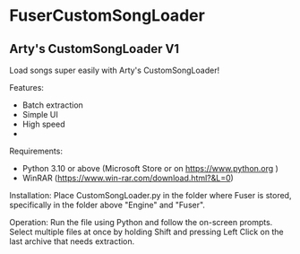 # FuserCustomSongLoader
## Arty's CustomSongLoader V1
Load songs super easily with Arty's CustomSongLoader!

Features:
- Batch extraction
- Simple UI
- High speed
- 
Requirements:
- Python 3.10 or above (Microsoft Store or on https://www.python.org )
- WinRAR (https://www.win-rar.com/download.html?&L=0)

Installation:
Place CustomSongLoader.py in the folder where Fuser is stored, specifically
in the folder above "Engine" and "Fuser".

Operation:
Run the file using Python and follow the on-screen prompts. Select multiple
files at once by holding Shift and pressing Left Click on the last archive
that needs extraction.
